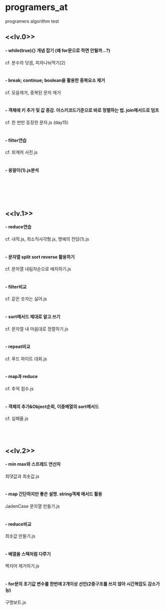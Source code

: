 # programers_at
programers algorithm test

## <<lv.0>>

#### - while(true){} 개념 잡기 (왜 for문으로 하면 안될까...?)
cf. 분수의 덧셈, 피자나눠먹기(2)
<br><br>

#### - break; continue; boolean을 활용한 중복요소 제거
cf. 모음제거, 중복된 문자 제거
<br><br>

#### - 객체에 키 추가 및 값 증감. 아스키코드기준으로 바로 정렬하는 법. join매서드로 덤프
cf. 한 번만 등장한 문자.js (day15)
<br><br>

#### - filter연습
cf. 외계어 사전.js
<br><br>

#### - 옹알이(1).js분석
<br><br><br><br>


## <<lv.1>>

#### - reduce연습
cf. 내적.js, 최소직사각형.js, 명예의 전당(1).js
<br><br>

#### - 문자열 split sort reverse 활용하기
cf. 문자열 내림차순으로 배치하기.js
<br><br>

#### - filter비교
cf. 같은 숫자는 싫어.js
<br><br>

#### - sort메서드 제대로 알고 쓰기
cf. 문자열 내 마음대로 정렬하기.js
<br><br>

#### - repeat비교
cf. 푸드 파이트 대회.js
<br><br>

#### - map과 reduce
cf. 추억 점수.js
<br><br>

#### - 객체의 추가&Object순회, 이중배열의 sort메서드
cf. 실패율.js
<br><br><br><br>


## <<lv.2>>

#### - min max와 스프레드 연산자
최댓값과 최솟값.js
<br><br>

#### - map 간단하지만 좋은 설명. string객체 매서드 활용
JadenCase 문자열 만들기.js
<br><br>

#### - reduce비교
최솟값 만들기.js
<br><br>

#### - 배열을 스택처럼 다루기
짝지어 제거하기.js
<br><br>

#### - for문의 초기값 변수를 한번에 2개이상 선언(2중구조를 쓰지 않아 시간복잡도 감소가능)
구명보트.js
<br><br>
